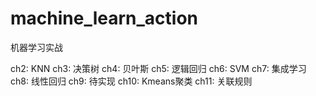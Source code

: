# machine_learn_action
机器学习实战

ch2: KNN
ch3: 决策树
ch4: 贝叶斯
ch5: 逻辑回归
ch6: SVM
ch7: 集成学习
ch8: 线性回归
ch9: 待实现
ch10: Kmeans聚类
ch11: 关联规则